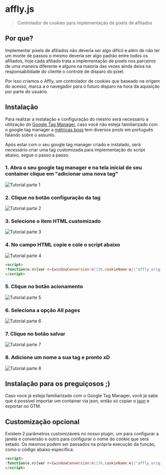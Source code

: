 # affly.js

> Controlador de cookies para implementação de pixels de afiliados

## Por que?
Implementar pixels de afiliados não deveria ser algo difícil e além de não ter um monte de passos o mesmo deveria ser algo padrão entre todos os afiliados, hoje cada afiliado trata a implementação de pixels nos parceiros de uma maneira diferente e alguns na maioria das vezes ainda deixa na responsabilidade do cliente o controle de disparo do pixel.

Por isso criamos o Affly, um controlador de cookies que baseado na origem do acesso, marca a o navegador para o futuro disparo na hora da aquisição por parte do usuário.

## Instalação

Para realizar a instalação e configuração do mesmo será necessário a utilização do [Google Tag Manager](googletagmanager.com), caso você não esteja familiarizado com o google tag manager a [métricas boss](http://metricasboss.com.br/google-tag-manager/?utm_source=github&utm_medium=documentacao) tem diversos posts em português falando sobre o assunto.

Após estar com o seu google tag manager criado e instalado, será necessário criar uma tag customizada para implementação do script abaixo, segue o passo a passo.


### 1.  Abra o seu google tag manager e na tela inicial de seu container clique em "adicionar uma nova tag"
![Tutorial parte 1](http://metricasboss.com.br/img/affly/affly-tutorial.png)

### 2.  Clique no botão configuração da tag
![Tutorial parte 2](http://metricasboss.com.br/img/affly/affly-tutorial-2.png)

### 3.  Selecione o item HTML customizado
![Tutorial parte 3](http://metricasboss.com.br/img/affly/affly-tutorial-3.png)

### 4.  No campo HTML copie e cole o script abaixo
![Tutorial parte 4](http://metricasboss.com.br/img/affly/affly-tutorial-4.png)

``` html
<script>
!function(e,n){var r={windowConversion:n||30,cookieName:e||"affly_origin"},o=function(){var e={};window.location.href.replace(/[?&]+([^=&]+)=([^&]*)/gi,function(n,r,o){e[r]=o});return e},t=o(),i=function(){if(t.utm_source){var e=new Date;e.setTime(e.getTime()+24*r.windowConversion*60*60*1e3);var n="expires="+e.toUTCString();return document.cookie="affly_origin="+t.utm_source+";"+n+";path=/"}return!1},u=function(){return document.cookie="affly_origin=;expires=Thu, 01 Jan 1970 00:00:01 GMT;"},c=function(){for(var e=document.cookie.split(";"),n=0;n<e.length;n++){for(var o=e[n];" "==o.charAt(0);)o=o.substring(1);if(0==o.indexOf(r.cookieName))return o.substring(name.length,o.length)}return!1},f=function(){var e=document.referrer,n=new RegExp("(https|http)://www.google.com.br");return!!n.test(e)&&!!("google"===t.utm_source&&"cpc"===t.utm_medium||t.gclid)},a=function(){c()?f()&&u():i()};return a()}();
</script>
```

### 5. Clique no botão acionamento
![Tutorial parte 5](http://metricasboss.com.br/img/affly/affly-tutorial-5.png)

### 6. Seleciona a opção All pages
![Tutorial parte 6](http://metricasboss.com.br/img/affly/affly-tutorial-6.png)

### 7. Clique no botão salvar
![Tutorial parte 7](http://metricasboss.com.br/img/affly/affly-tutorial-7.png)

### 8. Adicione um nome a sua tag e pronto xD
![Tutorial parte 8](http://metricasboss.com.br/img/affly/affly-tutorial-8.png)

## Instalação para os preguiçosos ;)
Caso voce já esteja familiarizado com o Google Tag Manager, você já sabe que é possível importar um container via json, então só copiar o [json](https://github.com/metricasboss/affly/blob/master/export/GTM-MC32K4F_v1.json) e exportar no GTM.

## Customização opcional

Existem 2 parâmetros customizáveis no nosso plugin, um para configurar a janela e conversão e outro para configurar o nome do cookie que será setado. Os mesmos podem ser passados na própria execução da função, como o código abaixo especifica:

``` html
<script>
!function(e,n){var r={windowConversion:n||30,cookieName:e||"affly_origin"},o=function(){var e={};window.location.href.replace(/[?&]+([^=&]+)=([^&]*)/gi,function(n,r,o){e[r]=o});return e},t=o(),i=function(){if(t.utm_source){var e=new Date;e.setTime(e.getTime()+24*r.windowConversion*60*60*1e3);var n="expires="+e.toUTCString();return document.cookie="affly_origin="+t.utm_source+";"+n+";path=/"}return!1},u=function(){return document.cookie="affly_origin=;expires=Thu, 01 Jan 1970 00:00:01 GMT;"},c=function(){for(var e=document.cookie.split(";"),n=0;n<e.length;n++){for(var o=e[n];" "==o.charAt(0);)o=o.substring(1);if(0==o.indexOf(r.cookieName))return o.substring(name.length,o.length)}return!1},f=function(){var e=document.referrer,n=new RegExp("(https|http)://www.google.com.br");return!!n.test(e)&&!!("google"===t.utm_source&&"cpc"===t.utm_medium||t.gclid)},a=function(){c()?f()&&u():i()};return a()}(30, "MUDANDO_O_NOME_DO_COOKIE");
</script>
```
